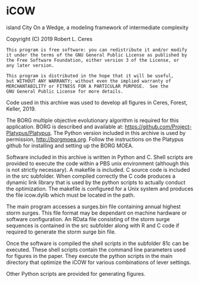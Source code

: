 # iCOW
island City On a Wedge, a modeling framework of intermediate complexity

Copyright (C) 2019  Robert L. Ceres

    This program is free software: you can redistribute it and/or modify
    it under the terms of the GNU General Public License as published by
    the Free Software Foundation, either version 3 of the License, or
    any later version.

    This program is distributed in the hope that it will be useful,
    but WITHOUT ANY WARRANTY; without even the implied warranty of
    MERCHANTABILITY or FITNESS FOR A PARTICULAR PURPOSE.  See the
    GNU General Public License for more details.

Code used in this archive was used to develop all figures in Ceres, Forest, Keller, 2019.

The BORG multiple objective evolutionary algorithm is required for this application. BORG is described and available at: https://github.com/Project-Platypus/Platypus. The Python version included in this archive is used by permission,
http://borgmoea.org. Follow the instructions on the Platypus github for installing and setting up the BORG MOEA.

Software included in this archive is written in Python and C. Shell scripts are provided to execute the code within a PBS unix environment (although this is not strictly necessary). A makefile is included. C source code is included in the src subfolder. When compiled correctly the C code produces a dynamic link library that is used by the python scripts to actually conduct the optimization. The makefile is configured for a Unix system and produces the file icow.dylib which must be located in the path.

The main program accesses a surges.bin file containing annual highest storm surges. This file format may be dependant on machine hardware or software configuration. An RData file consisting of the storm surge sequences is contained in the src subfolder along with R and C code if required to generate the storm surge bin file.

Once the software is compiled the shell scripts in the subfolder 81c can be executed. These shell scripts contain the command line parameters used for figures in the paper. They execute the python scripts in the main directory that optimize the iCOW for various combinations of lever settings.

Other Python scripts are provided for generating figures.
